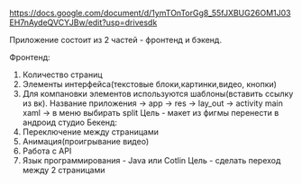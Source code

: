https://docs.google.com/document/d/1ymTOnTorGg8_55fJXBUG26OM1J03EH7nAydeQVCYJBw/edit?usp=drivesdk

Приложение состоит из 2 частей - фронтенд и бэкенд.

Фронтенд:
1. Количество страниц
2. Элементы интерфейса(текстовые блоки,картинки,видео, кнопки)
3. Для компановки элементов используются шаблоны(вставить ссылку из вк). Название приложения -> app -> res -> lay_out -> activity main xaml -> в меню выбирать split
   Цель - макет из фигмы перенести в андроид студио
Бекенд:
1. Переключение между страницами
2. Анимация(проигрывание видео)
3. Работа с API
4. Язык программирования - Java или Cotlin
   Цель - сделать переход между 2 страницами
